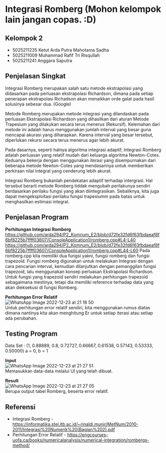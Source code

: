 # Integrasi Romberg **(Mohon kelompok lain jangan copas. :D)**
## Kelompok 2
- 5025211235 Ketut Arda Putra Mahotama Sadha
- 5025211009 Muhammad Rafif Tri Risqullah
- 5025211241 Anggara Saputra

## Penjelasan Singkat
Integrasi Romberg merupakan salah satu metode ekstrapolasi yang didasarkan pada perluasan ekstrapolasi Richardson, dimana pada setiap penerapan ekstrapolasi Richadson akan menaikkan orde galat pada hasil solusinya sebesar dua. (Google)

Metode Romberg merupakan metode integrasi yang dilandaskan pada perluasan Ekstrapolasi Richardson yang dihasilkan dari aturan Metode Trapesium yang dilakukan secara terus menerus (Rekursif). Kelemahan dari metode ini adalah harus menggunakan jumlah interval yang besar guna mencapai akurasi yang diharapkan. Karena interval yang besar tersebut, diperlukan rekursi secara terus menerus agar lebih akurat.

Pada dasarnya, seperti halnya algoritma integrasi adaptif, Integrasi Romberg adalah perluasan yang relatif mudah dari keluarga algoritma Newton-Cotes. Keduanya bekerja dengan menggunakan iterasi yang disempurnakan dari beberapa metode Newton-Cotes yang mendasarinya untuk memberikan perkiraan nilai integral yang cenderung lebih akurat.

Integrasi Romberg bukanlah pendekatan adaptif terhadap intergrasi. Hal tersebut berarti metode Romberg tiddak mengubah perilakunya sendiri berdasarkan perilaku fungsi yang akan diintegrasikan. Sebaliknya, kita juga dapat mengeksploitasi perilaku fungsi trapesiumm pada batas untuk menghasilkan estimasi integral.

## Penjelasan Program  
**Perhitungan Integrasi Romberg**  
https://github.com/arda294/P2_Komnum_E2/blob/d72fe32fd6f63fbdaeaf8f6bf8225b7ffff03607/ConsoleApplication1/romberg.cpp#L4-L40
https://github.com/arda294/P2_Komnum_E2/blob/d72fe32fd6f63fbdaeaf8f6bf8225b7ffff03607/ConsoleApplication1/romberg.cpp#L44-L60
Pada romberg.cpp kita memiliki dua fungsi yakni, fungsi romberg dan fungsi trapezoid. Fungsi romberg digunakan untuk melakukan Integrasi  dengan cara pencarian interval, kemudian dilanjutkan dengan pemanggilan fungsi trapezoid, lalu menggunakan konsep perluasan Ekstrapolasi Richardson. Untuk fungsi yang trapezoid sendiri melakukan perhitungan trapezoid sebagaimana mestinya, tetapi dia memiliki reference terhadap data yang akan dieksekusi di fungsi Romberg.

**Perhitungan Error Relatif**  
![WhatsApp Image 2022-12-23 at 21 18 50](https://user-images.githubusercontent.com/65074635/209351361-036d1664-3545-44f7-8f29-010185fe1e7e.jpg)  
Untuk perhitungan error relatif sendiri, kita menggunakan rumus diatas dimana nantinya kita akan menghitung Er untuk setiap iterasi atau setiap ada perubahan.

## Testing Program
Data Set : (1, 0.88889, 0.8, 0.72727, 0.66667, 0.61538, 0.57143, 0.53333, 0.50000) a = 0, b = 1

**Input**  
![WhatsApp Image 2022-12-23 at 21 27 51](https://user-images.githubusercontent.com/65074635/209352841-4eeddf64-134c-4176-be7a-fdc5204a4fdc.jpg)  
Memasukkan data-data melalui UI yang telah dibuat.

**Result**  
![WhatsApp Image 2022-12-23 at 21 27 05](https://user-images.githubusercontent.com/65074635/209352899-3d9b92e4-d6a7-4eca-9fcd-f82b94d21fc8.jpg)  
Berupa output tabel Romberg, beserta error relatif.

## Referensi
- Integrasi Romberg - https://informatika.stei.itb.ac.id/~rinaldi.munir/MetNum/2010-2011/Integrasi%20Numerik%20(Bagian%202).pdf  
- Perhitungan Error Relatif - https://engcourses-uofa.ca/books/numericalanalysis/numerical-integration/rombergs-method/
